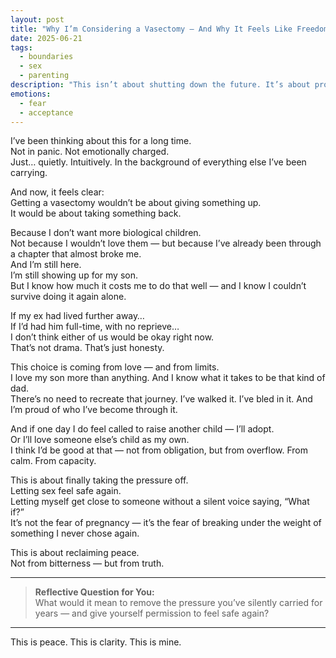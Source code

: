 ```yaml
---
layout: post
title: "Why I’m Considering a Vasectomy — And Why It Feels Like Freedom, Not Fear"
date: 2025-06-21
tags:
  - boundaries
  - sex
  - parenting
description: "This isn’t about shutting down the future. It’s about protecting the life I’m already building — and finally letting my body feel safe again."
emotions:
  - fear
  - acceptance
---
```


I’ve been thinking about this for a long time.  
Not in panic. Not emotionally charged.  
Just… quietly. Intuitively. In the background of everything else I’ve been carrying.

And now, it feels clear:  
Getting a vasectomy wouldn’t be about giving something up.  
It would be about taking something back.

Because I don’t want more biological children.  
Not because I wouldn’t love them — but because I’ve already been through a chapter that almost broke me.  
And I’m still here.  
I’m still showing up for my son.  
But I know how much it costs me to do that well — and I know I couldn’t survive doing it again alone.

If my ex had lived further away…  
If I’d had him full-time, with no reprieve…  
I don’t think either of us would be okay right now.  
That’s not drama. That’s just honesty.

This choice is coming from love — and from limits.  
I love my son more than anything. And I know what it takes to be that kind of dad.  
There’s no need to recreate that journey. I’ve walked it. I’ve bled in it. And I’m proud of who I’ve become through it.

And if one day I do feel called to raise another child — I’ll adopt.  
Or I’ll love someone else’s child as my own.  
I think I’d be good at that — not from obligation, but from overflow. From calm. From capacity.

This is about finally taking the pressure off.  
Letting sex feel safe again.  
Letting myself get close to someone without a silent voice saying, “What if?”  
It’s not the fear of pregnancy — it’s the fear of breaking under the weight of something I never chose again.

This is about reclaiming peace.  
Not from bitterness — but from truth.

---

> **Reflective Question for You:**  
> What would it mean to remove the pressure you’ve silently carried for years — and give yourself permission to feel safe again?

---

This is peace. This is clarity. This is mine.
